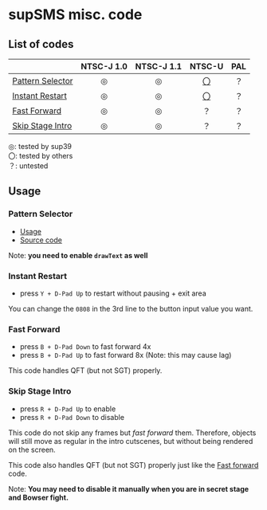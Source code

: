 # supSMS misc. code
## List of codes
||NTSC-J 1.0|NTSC-J 1.1|NTSC-U|PAL|
|-|:-:|:-:|:-:|:-:|
|[Pattern Selector](#pattern-selector)|◎|◎|[〇](https://twitter.com/torcnein/status/1518614922850148353)|？|
|[Instant Restart](#instant-restart)|◎|◎|[〇](https://twitter.com/torcnein/status/1518614922850148353)|？|
|[Fast Forward](#fast-forward)|◎|◎|？|？|
|[Skip Stage Intro](#skip-stage-intro)|◎|◎|？|？|

◎: tested by sup39  
〇: tested by others  
？: untested  

## Usage
### Pattern Selector
- [Usage](https://gct.zint.ch/code-reference/#pattern-selector)
- [Source code](https://github.com/sup39/SMS-PatternSelector)

Note: **you need to enable `drawText` as well**

### Instant Restart
- press `Y + D-Pad Up` to restart without pausing + exit area

You can change the `0808` in the 3rd line to the button input value you want.

### Fast Forward
- press `B + D-Pad Down` to fast forward 4x
- press `B + D-Pad Up` to fast forward 8x (Note: this may cause lag)

This code handles QFT (but not SGT) properly.

### Skip Stage Intro
- press `R + D-Pad Up` to enable
- press `R + D-Pad Down` to disable

This code do not skip any frames but *fast forward* them.
Therefore, objects will still move as regular in the intro cutscenes,
but without being rendered on the screen.

This code also handles QFT (but not SGT) properly just like the [Fast forward](#fast-forward) code.

Note: **You may need to disable it manually when you are in secret stage and Bowser fight.**
